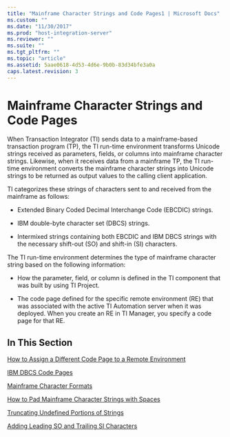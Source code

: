 ```yaml
---
title: "Mainframe Character Strings and Code Pages1 | Microsoft Docs"
ms.custom: ""
ms.date: "11/30/2017"
ms.prod: "host-integration-server"
ms.reviewer: ""
ms.suite: ""
ms.tgt_pltfrm: ""
ms.topic: "article"
ms.assetid: 5aae0618-4d53-4d6e-9b0b-83d34bfe3a0a
caps.latest.revision: 3
---
```

# Mainframe Character Strings and Code Pages
When Transaction Integrator (TI) sends data to a mainframe-based transaction program (TP), the TI run-time environment transforms Unicode strings received as parameters, fields, or columns into mainframe character strings. Likewise, when it receives data from a mainframe TP, the TI run-time environment converts the mainframe character strings into Unicode strings to be returned as output values to the calling client application.  
  
 TI categorizes these strings of characters sent to and received from the mainframe as follows:  
  
-   Extended Binary Coded Decimal Interchange Code (EBCDIC) strings.  
  
-   IBM double-byte character set (DBCS) strings.  
  
-   Intermixed strings containing both EBCDIC and IBM DBCS strings with the necessary shift-out (SO) and shift-in (SI) characters.  
  
 The TI run-time environment determines the type of mainframe character string based on the following information:  
  
-   How the parameter, field, or column is defined in the TI component that was built by using TI Project.  
  
-   The code page defined for the specific remote environment (RE) that was associated with the active TI Automation server when it was deployed. When you create an RE in TI Manager, you specify a code page for that RE.  
  
## In This Section  
 [How to Assign a Different Code Page to a Remote Environment](../HIS2010/how-to-assign-a-different-code-page-to-a-remote-environment1.md)  
  
 [IBM DBCS Code Pages](../HIS2010/ibm-dbcs-code-pages2.md)  
  
 [Mainframe Character Formats](../HIS2010/mainframe-character-formats1.md)  
  
 [How to Pad Mainframe Character Strings with Spaces](../HIS2010/how-to-pad-mainframe-character-strings-with-spaces1.md)  
  
 [Truncating Undefined Portions of Strings](../HIS2010/truncating-undefined-portions-of-strings2.md)  
  
 [Adding Leading SO and Trailing SI Characters](../HIS2010/adding-leading-so-and-trailing-si-characters2.md)